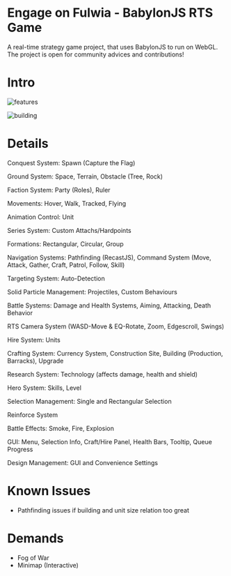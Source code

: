 # Engage on Fulwia - BabylonJS RTS Game

A real-time strategy game project, that uses BabylonJS to run on WebGL. The project is open for community advices and contributions!

# Intro

![features](https://user-images.githubusercontent.com/106460589/218599005-1b51c07a-1209-4385-aca0-2d0a41e8e8d4.png)

![building](https://user-images.githubusercontent.com/106460589/218599026-4ee2d887-8480-4fba-b314-123437bcaff4.png)

# Details

Conquest System: Spawn (Capture the Flag)

Ground System: Space, Terrain, Obstacle (Tree, Rock)

Faction System: Party (Roles), Ruler

Movements: Hover, Walk, Tracked, Flying

Animation Control: Unit

Series System: Custom Attachs/Hardpoints

Formations: Rectangular, Circular, Group

Navigation Systems: Pathfinding (RecastJS), Command System (Move, Attack, Gather, Craft, Patrol, Follow, Skill)

Targeting System: Auto-Detection

Solid Particle Management: Projectiles, Custom Behaviours

Battle Systems: Damage and Health Systems, Aiming, Attacking, Death Behavior

RTS Camera System (WASD-Move & EQ-Rotate, Zoom, Edgescroll, Swings)

Hire System: Units

Crafting System: Currency System, Construction Site, Building (Production, Barracks), Upgrade

Research System: Technology (affects damage, health and shield)

Hero System: Skills, Level

Selection Management: Single and Rectangular Selection

Reinforce System

Battle Effects: Smoke, Fire, Explosion

GUI: Menu, Selection Info, Craft/Hire Panel, Health Bars, Tooltip, Queue Progress

Design Management: GUI and Convenience Settings

# Known Issues

- Pathfinding issues if building and unit size relation too great

# Demands

- Fog of War
- Minimap (Interactive)
